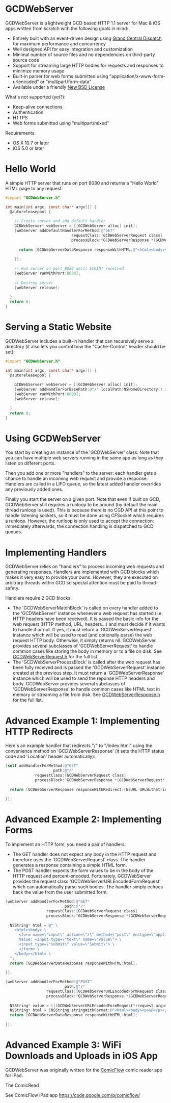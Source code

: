 GCDWebServer
============

GCDWebServer is a lightweight GCD based HTTP 1.1 server for Mac & iOS apps written from scratch with the following goals in mind:
* Entirely built with an event-driven design using [Grand Central Dispatch](http://en.wikipedia.org/wiki/Grand_Central_Dispatch) for maximum performance and concurrency
* Well designed API for easy integration and customization
* Minimal number of source files and no dependencies on third-party source code
* Support for streaming large HTTP bodies for requests and responses to minimize memory usage
* Built-in parser for web forms submitted using "application/x-www-form-urlencoded" or "multipart/form-data"
* Available under a friendly [New BSD License](../master/LICENSE)

What's not supported (yet?):
* Keep-alive connections
* Authentication
* HTTPS
* Web forms submitted using "multipart/mixed"

Requirements:
* OS X 10.7 or later
* iOS 5.0 or later

Hello World
===========

A simple HTTP server that runs on port 8080 and returns a "Hello World" HTML page to any request:

```objectivec
#import "GCDWebServer.h"

int main(int argc, const char* argv[]) {
  @autoreleasepool {
    
    // Create server and add default handler
    GCDWebServer* webServer = [[GCDWebServer alloc] init];
    [webServer addDefaultHandlerForMethod:@"GET"
                             requestClass:[GCDWebServerRequest class]
                             processBlock:^GCDWebServerResponse *(GCDWebServerRequest* request) {
      
      return [GCDWebServerDataResponse responseWithHTML:@"<html><body><p>Hello World</p></body></html>"];
      
    }];
    
    // Run server on port 8080 until SIGINT received
    [webServer runWithPort:8080];
    
    // Destroy server
    [webServer release];
    
  }
  return 0;
}
```

Serving a Static Website
========================

GCDWebServer includes a built-in handler that can recursively serve a directory (it also lets you control how the "Cache-Control" header should be set):

```objectivec
#import "GCDWebServer.h"

int main(int argc, const char* argv[]) {
  @autoreleasepool {
    
    GCDWebServer* webServer = [[GCDWebServer alloc] init];
    [webServer addHandlerForBasePath:@"/" localPath:NSHomeDirectory() indexFilename:nil cacheAge:3600];
    [webServer runWithPort:8080];
    [webServer release];
    
  }
  return 0;
}
```

Using GCDWebServer
==================

You start by creating an instance of the 'GCDWebServer' class. Note that you can have multiple web servers running in the same app as long as they listen on different ports.

Then you add one or more "handlers" to the server: each handler gets a chance to handle an incoming web request and provide a response. Handlers are called in a LIFO queue, so the latest added handler overrides any previously added ones.

Finally you start the server on a given port. Note that even if built on GCD, GCDWebServer still requires a runloop to be around (by default the main thread runloop is used). This is because there is no CGD API at this point to handle listening sockets, so it must be done using CFSocket which requires a runloop. However, the runloop is only used to accept the connection: immediately afterwards, the connection handling is dispatched to GCD queues.

Implementing Handlers
=====================

GCDWebServer relies on "handlers" to process incoming web requests and generating responses. Handlers are implemented with GCD blocks which makes it very easy to provide your owns. However, they are executed on arbitrary threads within GCD so special attention must be paid to thread-safety.

Handlers require 2 GCD blocks:
* The 'GCDWebServerMatchBlock' is called on every handler added to the 'GCDWebServer' instance whenever a web request has started (i.e. HTTP headers have been received). It is passed the basic info for the web request (HTTP method, URL, headers...) and must decide if it wants to handle it or not. If yes, it must return a 'GCDWebServerRequest' instance which will be used to read (and optionally parse) the web request HTTP body. Otherwise, it simply returns nil. GCDWebServer provides several subclasses of 'GCDWebServerRequest' to handle common cases like storing the body in memory or to a file on disk. See [GCDWebServerRequest.h](../master/CGDWebServer/GCDWebServerRequest.h) for the full list.
* The 'GCDWebServerProcessBlock' is called after the web request has been fully received and is passed the 'GCDWebServerRequest' instance created at the previous step. It must return a 'GCDWebServerResponse' instance which will be used to send the reponse HTTP headers and body. GCDWebServer provides several subclasses of 'GCDWebServerResponse' to handle common cases like HTML text in memory or streaming a file from disk. See [GCDWebServerResponse.h](../master/CGDWebServer/GCDWebServerResponse.h) for the full list.

Advanced Example 1: Implementing HTTP Redirects
===============================================

Here's an example handler that redirects "/" to "/index.html" using the convenience method on 'GCDWebServerResponse' (it sets the HTTP status code and 'Location' header automatically):

```objectivec
[self addHandlerForMethod:@"GET"
                     path:@"/"
             requestClass:[GCDWebServerRequest class]
             processBlock:^GCDWebServerResponse *(GCDWebServerRequest* request) {
    
  return [GCDWebServerResponse responseWithRedirect:[NSURL URLWithString:@"index.html" relativeToURL:request.URL] permanent:NO];
    
}];
```

Advanced Example 2: Implementing Forms
======================================

To implement an HTTP form, you need a pair of handlers:
* The GET handler does not expect any body in the HTTP request and therefore uses the 'GCDWebServerRequest' class. The handler generates a response containing a simple HTML form.
* The POST handler expects the form values to be in the body of the HTTP request and percent-encoded. Fortunately, GCDWebServer provides the request class 'GCDWebServerURLEncodedFormRequest' which can automatically parse such bodies. The handler simply echoes back the value from the user submitted form.

```objectivec
[webServer addHandlerForMethod:@"GET"
                          path:@"/"
                  requestClass:[GCDWebServerRequest class]
                  processBlock:^GCDWebServerResponse *(GCDWebServerRequest* request) {
  
  NSString* html = @" \
    <html><body> \
      <form name=\"input\" action=\"/\" method=\"post\" enctype=\"application/x-www-form-urlencoded\"> \
      Value: <input type=\"text\" name=\"value\"> \
      <input type=\"submit\" value=\"Submit\"> \
      </form> \
    </body></html> \
  ";
  return [GCDWebServerDataResponse responseWithHTML:html];
  
}];

[webServer addHandlerForMethod:@"POST"
                          path:@"/"
                  requestClass:[GCDWebServerURLEncodedFormRequest class]
                  processBlock:^GCDWebServerResponse *(GCDWebServerRequest* request) {
  
  NSString* value = [[(GCDWebServerURLEncodedFormRequest*)request arguments] objectForKey:@"value"];
  NSString* html = [NSString stringWithFormat:@"<html><body><p>%@</p></body></html>", value];
  return [GCDWebServerDataResponse responseWithHTML:html];
  
}];
```

Advanced Example 3: WiFi Downloads and Uploads in iOS App
=========================================================

GCDWebServer was originally written for the [ComicFlow](http://itunes.apple.com/us/app/comicflow/id409290355?mt=8) comic reader app for iPad.

The ComicRead

See ComicFlow iPad app
https://code.google.com/p/comicflow/

